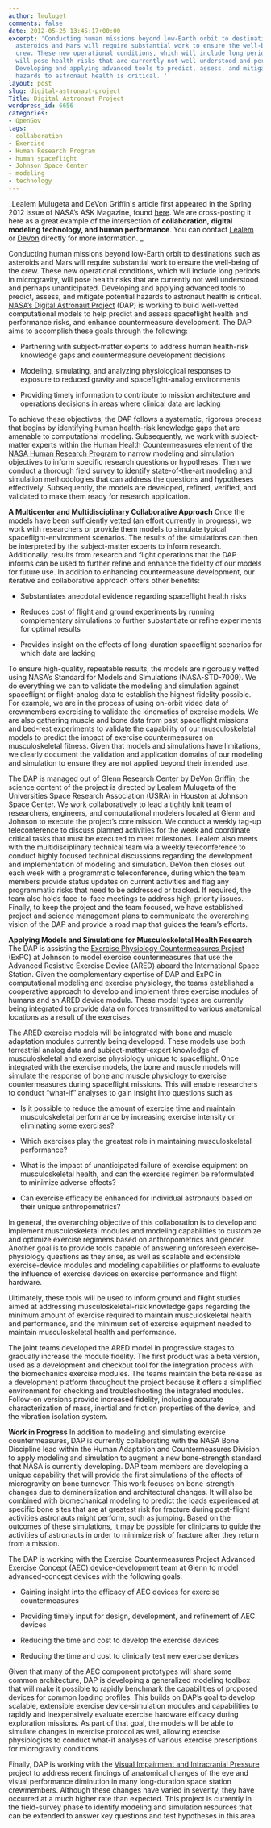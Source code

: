 ```yaml
---
author: lmuluget
comments: false
date: 2012-05-25 13:45:17+00:00
excerpt: 'Conducting human missions beyond low-Earth orbit to destinations such as
  asteroids and Mars will require substantial work to ensure the well-being of the
  crew. These new operational conditions, which will include long periods in microgravity,
  will pose health risks that are currently not well understood and perhaps unanticipated.
  Developing and applying advanced tools to predict, assess, and mitigate potential
  hazards to astronaut health is critical. '
layout: post
slug: digital-astronaut-project
Title: Digital Astronaut Project
wordpress_id: 6656
categories:
- OpenGov
tags:
- collaboration
- Exercise
- Human Research Program
- human spaceflight
- Johnson Space Center
- modeling
- technology
---
```


_Lealem Mulugeta and DeVon Griffin's article first appeared in the Spring 2012 issue of NASA’s ASK Magazine, found [here](http://www.nasa.gov/offices/oce/appel/ask/issues/46/46s_digital_astronaut.html). We are cross-posting it here as a great example of the intersection of **collaboration**, **digital modeling technology, **and** human performance**. You can contact [Lealem](mailto:lealem.mulugeta@nasa.gov) or [DeVon](mailto:devon.w.griffin@nasa.gov) directly for more information. _

Conducting human missions beyond low-Earth orbit to destinations such as asteroids and Mars will require substantial work to ensure the well-being of the crew. These new operational conditions, which will include long periods in microgravity, will pose health risks that are currently not well understood and perhaps unanticipated. Developing and applying advanced tools to predict, assess, and mitigate potential hazards to astronaut health is critical. [NASA’s Digital Astronaut Project](http://www.nasa.gov/centers/johnson/slsd/about/divisions/hacd/project/digital-astronaut.html) (DAP) is working to build well-vetted computational models to help predict and assess spaceflight health and performance risks, and enhance countermeasure development. The DAP aims to accomplish these goals through the following:



	
  * Partnering with subject-matter experts to address human health-risk knowledge gaps and countermeasure development decisions

	
  * Modeling, simulating, and analyzing physiological responses to exposure to reduced gravity and spaceflight-analog environments

	
  * Providing timely information to contribute to mission architecture and operations decisions in areas where clinical data are lacking


To achieve these objectives, the DAP follows a systematic, rigorous process that begins by identifying human health-risk knowledge gaps that are amenable to computational modeling. Subsequently, we work with subject-matter experts within the Human Health Countermeasures element of the [NASA Human Research Program](http://www.nasa.gov/exploration/humanresearch/) to narrow modeling and simulation objectives to inform specific research questions or hypotheses. Then we conduct a thorough field survey to identify state-of-the-art modeling and simulation methodologies that can address the questions and hypotheses effectively. Subsequently, the models are developed, refined, verified, and validated to make them ready for research application.

**A Multicenter and Multidisciplinary Collaborative Approach**
Once the models have been sufficiently vetted (an effort currently in progress), we work with researchers or provide them models to simulate typical spaceflight-environment scenarios. The results of the simulations can then be interpreted by the subject-matter experts to inform research. Additionally, results from research and flight operations that the DAP informs can be used to further refine and enhance the fidelity of our models for future use. In addition to enhancing countermeasure development, our iterative and collaborative approach offers other benefits:



	
  * Substantiates anecdotal evidence regarding spaceflight health risks

	
  * Reduces cost of flight and ground experiments by running complementary simulations to further substantiate or refine experiments for optimal results

	
  * Provides insight on the effects of long-duration spaceflight scenarios for which data are lacking


To ensure high-quality, repeatable results, the models are rigorously vetted using NASA’s Standard for Models and Simulations (NASA-STD-7009). We do everything we can to validate the modeling and simulation against spaceflight or flight-analog data to establish the highest fidelity possible. For example, we are in the process of using on-orbit video data of crewmembers exercising to validate the kinematics of exercise models. We are also gathering muscle and bone data from past spaceflight missions and bed-rest experiments to validate the capability of our musculoskeletal models to predict the impact of exercise countermeasures on musculoskeletal fitness. Given that models and simulations have limitations, we clearly document the validation and application domains of our modeling and simulation to ensure they are not applied beyond their intended use.

The DAP is managed out of Glenn Research Center by DeVon Griffin; the science content of the project is directed by Lealem Mulugeta of the Universities Space Research Association (USRA) in Houston at Johnson Space Center. We work collaboratively to lead a tightly knit team of researchers, engineers, and computational modelers located at Glenn and Johnson to execute the project’s core mission. We conduct a weekly tag-up teleconference to discuss planned activities for the week and coordinate critical tasks that must be executed to meet milestones. Lealem also meets with the multidisciplinary technical team via a weekly teleconference to conduct highly focused technical discussions regarding the development and implementation of modeling and simulation. DeVon then closes out each week with a programmatic teleconference, during which the team members provide status updates on current activities and flag any programmatic risks that need to be addressed or tracked. If required, the team also holds face-to-face meetings to address high-priority issues. Finally, to keep the project and the team focused, we have established project and science management plans to communicate the overarching vision of the DAP and provide a road map that guides the team’s efforts.

**Applying Models and Simulations for Musculoskeletal Health Research**
The DAP is assisting the [Exercise Physiology Countermeasures Project](http://www.nasa.gov/centers/johnson/slsd/about/divisions/hacd/project/exercise-countermeasures.html) (ExPC) at Johnson to model exercise countermeasures that use the Advanced Resistive Exercise Device (ARED) aboard the International Space Station. Given the complementary expertise of DAP and ExPC in computational modeling and exercise physiology, the teams established a cooperative approach to develop and implement three exercise modules of humans and an ARED device module. These model types are currently being integrated to provide data on forces transmitted to various anatomical locations as a result of the exercises.

The ARED exercise models will be integrated with bone and muscle adaptation modules currently being developed. These models use both terrestrial analog data and subject-matter-expert knowledge of musculoskeletal and exercise physiology unique to spaceflight. Once integrated with the exercise models, the bone and muscle models will simulate the response of bone and muscle physiology to exercise countermeasures during spaceflight missions. This will enable researchers to conduct “what-if” analyses to gain insight into questions such as



	
  * Is it possible to reduce the amount of exercise time and maintain musculoskeletal performance by increasing exercise intensity or eliminating some exercises?

	
  * Which exercises play the greatest role in maintaining musculoskeletal performance?

	
  * What is the impact of unanticipated failure of exercise equipment on musculoskeletal health, and can the exercise regimen be reformulated to minimize adverse effects?

	
  * Can exercise efficacy be enhanced for individual astronauts based on their unique anthropometrics?


In general, the overarching objective of this collaboration is to develop and implement musculoskeletal modules and modeling capabilities to customize and optimize exercise regimens based on anthropometrics and gender. Another goal is to provide tools capable of answering unforeseen exercise-physiology questions as they arise, as well as scalable and extensible exercise-device modules and modeling capabilities or platforms to evaluate the influence of exercise devices on exercise performance and flight hardware.

Ultimately, these tools will be used to inform ground and flight studies aimed at addressing musculoskeletal-risk knowledge gaps regarding the minimum amount of exercise required to maintain musculoskeletal health and performance, and the minimum set of exercise equipment needed to maintain musculoskeletal health and performance.

The joint teams developed the ARED model in progressive stages to gradually increase the module fidelity. The first product was a beta version, used as a development and checkout tool for the integration process with the biomechanics exercise modules. The teams maintain the beta release as a development platform throughout the project because it offers a simplified environment for checking and troubleshooting the integrated modules. Follow-on versions provide increased fidelity, including accurate characterization of mass, inertial and friction properties of the device, and the vibration isolation system.

**Work in Progress**
In addition to modeling and simulating exercise countermeasures, DAP is currently collaborating with the NASA Bone Discipline lead within the Human Adaptation and Countermeasures Division to apply modeling and simulation to augment a new bone-strength standard that NASA is currently developing. DAP team members are developing a unique capability that will provide the first simulations of the effects of microgravity on bone turnover. This work focuses on bone-strength changes due to demineralization and architectural changes. It will also be combined with biomechanical modeling to predict the loads experienced at specific bone sites that are at greatest risk for fracture during post-flight activities astronauts might perform, such as jumping. Based on the outcomes of these simulations, it may be possible for clinicians to guide the activities of astronauts in order to minimize risk of fracture after they return from a mission.

The DAP is working with the Exercise Countermeasures Project Advanced Exercise Concept (AEC) device-development team at Glenn to model advanced-concept devices with the following goals:



	
  * Gaining insight into the efficacy of AEC devices for exercise countermeasures

	
  * Providing timely input for design, development, and refinement of AEC devices

	
  * Reducing the time and cost to develop the exercise devices

	
  * Reducing the time and cost to clinically test new exercise devices


Given that many of the AEC component prototypes will share some common architecture, DAP is developing a generalized modeling toolbox that will make it possible to rapidly benchmark the capabilities of proposed devices for common loading profiles. This builds on DAP’s goal to develop scalable, extensible exercise device-simulation modules and capabilities to rapidly and inexpensively evaluate exercise hardware efficacy during exploration missions. As part of that goal, the models will be able to simulate changes in exercise protocol as well, allowing exercise physiologists to conduct what-if analyses of various exercise prescriptions for microgravity conditions.

Finally, DAP is working with the [Visual Impairment and Intracranial Pressure ](http://www.usra.edu/news/features/2012/vision/)project to address recent findings of anatomical changes of the eye and visual performance diminution in many long-duration space station crewmembers. Although these changes have varied in severity, they have occurred at a much higher rate than expected. This project is currently in the field-survey phase to identify modeling and simulation resources that can be extended to answer key questions and test hypotheses in this area.



